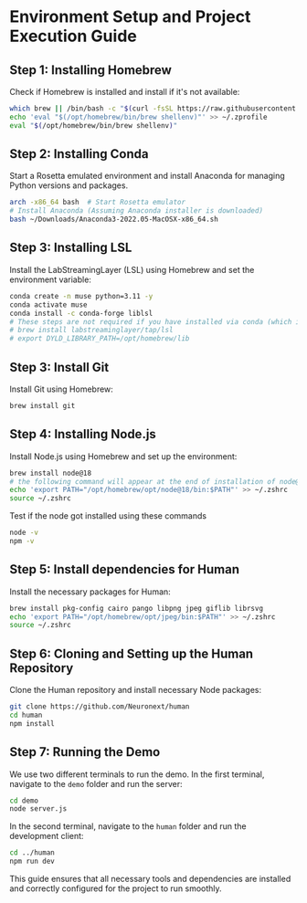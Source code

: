 # Environment Setup and Project Execution Guide

## Step 1: Installing Homebrew
Check if Homebrew is installed and install if it's not available:
```bash
which brew || /bin/bash -c "$(curl -fsSL https://raw.githubusercontent.com/Homebrew/install/HEAD/install.sh)"
echo 'eval "$(/opt/homebrew/bin/brew shellenv)"' >> ~/.zprofile
eval "$(/opt/homebrew/bin/brew shellenv)"
```

## Step 2: Installing Conda
Start a Rosetta emulated environment and install Anaconda for managing Python versions and packages.
```bash
arch -x86_64 bash  # Start Rosetta emulator
# Install Anaconda (Assuming Anaconda installer is downloaded)
bash ~/Downloads/Anaconda3-2022.05-MacOSX-x86_64.sh
```
## Step 3: Installing LSL
Install the LabStreamingLayer (LSL) using Homebrew and set the environment variable:
```bash
conda create -n muse python=3.11 -y
conda activate muse
conda install -c conda-forge liblsl
# These steps are not required if you have installed via conda (which is platform independent)
# brew install labstreaminglayer/tap/lsl
# export DYLD_LIBRARY_PATH=/opt/homebrew/lib
```
## Step 3: Install Git
Install Git using Homebrew:
```bash
brew install git
```

## Step 4: Installing Node.js
Install Node.js using Homebrew and set up the environment:
```bash
brew install node@18
# the following command will appear at the end of installation of node@18, please verify and run it
echo 'export PATH="/opt/homebrew/opt/node@18/bin:$PATH"' >> ~/.zshrc
source ~/.zshrc
```
Test if the node got installed using these commands
```bash
node -v
npm -v
```
## Step 5: Install dependencies for Human
Install the necessary packages for Human:
```bash
brew install pkg-config cairo pango libpng jpeg giflib librsvg
echo 'export PATH="/opt/homebrew/opt/jpeg/bin:$PATH"' >> ~/.zshrc
source ~/.zshrc
```

## Step 6: Cloning and Setting up the Human Repository
Clone the Human repository and install necessary Node packages:
```bash
git clone https://github.com/Neuronext/human
cd human
npm install
```

## Step 7: Running the Demo
We use two different terminals to run the demo. In the first terminal, navigate to the `demo` folder and run the server:
```bash
cd demo
node server.js
```
In the second terminal, navigate to the `human` folder and run the development client:
```bash
cd ../human
npm run dev
```

This guide ensures that all necessary tools and dependencies are installed and correctly configured for the project to run smoothly.



